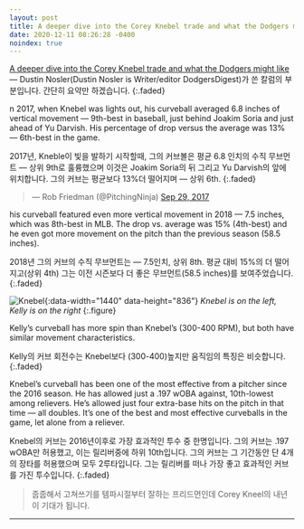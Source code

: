 ```yaml
---
layout: post
title: A deeper dive into the Corey Knebel trade and what the Dodgers might like
date: 2020-12-11 08:26:28 -0400
noindex: true
---
```


[A deeper dive into the Corey Knebel trade and what the Dodgers might like](http://dodgersdigest.com/2020/12/04/a-deeper-dive-into-the-corey-knebel-trade-and-what-the-dodgers-might-like/) &mdash; Dustin Nosler(Dustin Nosler is Writer/editor DodgersDigest)가 쓴 칼럼의 부분입니다. 간단히 요약만 하겠습니다.
{:.faded}   

n 2017, when Knebel was lights out, his curveball averaged 6.8 inches of vertical movement — 9th-best in baseball, just behind Joakim Soria and just ahead of Yu Darvish. His percentage of drop versus the average was 13% — 6th-best in the game.

2017년, Kneble이 빛을 발하기 시작할때, 그의 커브볼은 평균 6.8 인치의 수직 무브먼트 — 상위 9th로 훌륭했으며 이것은 Joakim Soria의 뒤 그리고 Yu Darvish의 앞에 위치합니다. 그의 커브는 평균보다 13%더 떨어지며 — 상위 6th.
{:.faded}   

<script async src="//platform.twitter.com/widgets.js" charset="utf-8"></script>
<blockquote class="twitter-tweet" data-lang="en">
  &mdash; Rob Friedman (@PitchingNinja)
  <a href="https://twitter.com/PitchingNinja/status/913726485856481282">Sep 29, 2017</a>
</blockquote>

his curveball featured even more vertical movement in 2018 — 7.5 inches, which was 8th-best in MLB. The drop vs. average was 15% (4th-best) and he even got more movement on the pitch than the previous season (58.5 inches).

2018년 그의 커브의 수직 무브먼트는 — 7.5인치, 상위 8th. 평균 대비 15%의 더 떨어지고(상위 4th) 그는 이전 시즌보다 더 좋은 무브먼트(58.5 inches)를 보여주었습니다.
{:.faded}

![Knebel](http://dodgersdigest.com/wp-content/uploads/2020/12/2018-curveball-movement-Knebel-Kelly-557x500.png){:data-width="1440" data-height="836"}
*Knebel is on the left, Kelly is on the right*
{:.figure}

Kelly’s curveball has more spin than Knebel’s (300-400 RPM), but both have similar movement characteristics.

Kelly의 커브 회전수는 Knebel보다 (300-400)높지만 움직임의 특징은 비슷합니다.
{:.faded}   

Knebel’s curveball has been one of the most effective from a pitcher since the 2016 season. He has allowed just a .197 wOBA against, 10th-lowest among relievers. He’s allowed just four extra-base hits on the pitch in that time — all doubles. It’s one of the best and most effective curveballs in the game, let alone from a reliever.

Knebel의 커브는 2016년이후로 가장 효과적인 투수 중 한명입니다. 그의 커브는 .197 wOBA만 허용했고, 이는 릴리버중에 하위 10th입니다. 그의 커브는 그 기간동안 단 4개의 장타를 허용했으며 모두 2루타입니다. 그는 릴리버를 떠나 가장 좋고 효과적인 커브를 가진 투수입니다.
{:.faded}   

> 줍줍해서 고쳐쓰기를 템파시절부터 잘하는 프리드먼인데 Corey Kneel의 내년이 기대가 됩니다.

---

